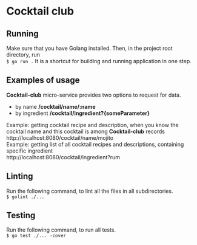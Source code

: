 # Cocktail club
## Running
Make sure that you have Golang installed. Then, in the project root directory, run<br>
``$ go run .``
It is a shortcut for building and running application in one step. 
## Examples of usage
**Cocktail-club** micro-service provides two options to request for data.
- by name **/cocktail/name/:name**
- by ingredient **/cocktail/ingredient?{someParameter}**

Example: getting cocktail recipe and description, when you know the cocktail name and this cocktail is among **Cocktail-club** records<br>
http://localhost:8080/cocktail/name/mojito<br>
Example: getting list of all cocktail recipes and descriptions, containing specific ingredient<br>
http://localhost:8080/cocktail/ingredient?rum
## Linting
Run the following command, to lint all the files in all subdirectories.<br>
``$ golint ./...``
## Testing
Run the following command, to run all tests.<br>
``$ go test ./... -cover ``
